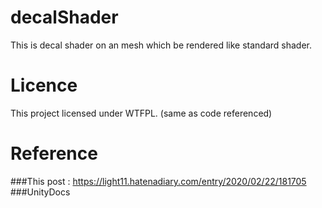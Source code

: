 # decalShader
This is decal shader on an mesh which be rendered like standard shader.

# Licence
This project licensed under WTFPL. (same as code referenced)

# Reference
###This post : https://light11.hatenadiary.com/entry/2020/02/22/181705
###UnityDocs
